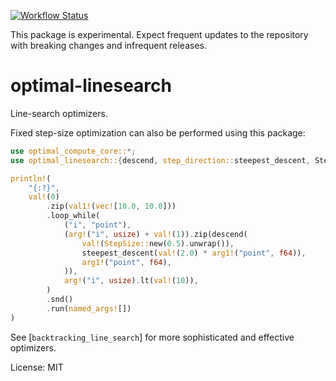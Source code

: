[![Workflow Status](https://github.com/justinlovinger/optimal-rs/workflows/build/badge.svg)](https://github.com/justinlovinger/optimal-rs/actions?query=workflow%3A%22build%22)

This package is experimental.
Expect frequent updates to the repository
with breaking changes
and infrequent releases.

# optimal-linesearch

Line-search optimizers.

Fixed step-size optimization can also be performed
using this package:

```rust
use optimal_compute_core::*;
use optimal_linesearch::{descend, step_direction::steepest_descent, StepSize};

println!(
    "{:?}",
    val!(0)
        .zip(val1!(vec![10.0, 10.0]))
        .loop_while(
            ("i", "point"),
            (arg!("i", usize) + val!(1)).zip(descend(
                val!(StepSize::new(0.5).unwrap()),
                steepest_descent(val!(2.0) * arg1!("point", f64)),
                arg1!("point", f64),
            )),
            arg!("i", usize).lt(val!(10)),
        )
        .snd()
        .run(named_args![])
)
```

See [`backtracking_line_search`] for more sophisticated and effective optimizers.

License: MIT
